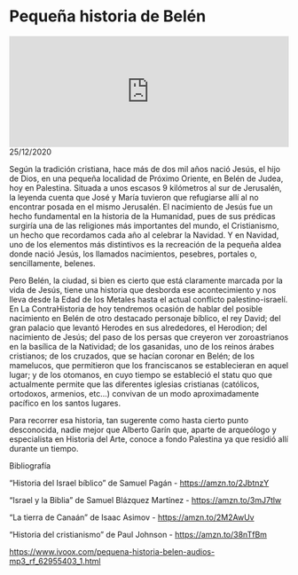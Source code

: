# Pequeña historia de Belén
<iframe id='audio_88903085' frameborder='0' allowfullscreen='' scrolling='no' height='200' style='width:100%;' src='https://www.ivoox.com/player_ej_62955403_6_1.html' loading='lazy'></iframe>25/12/2020

Según la tradición cristiana, hace más de dos mil años nació Jesús, el hijo de Dios, en una pequeña localidad de Próximo Oriente, en Belén de Judea, hoy en Palestina. Situada a unos escasos 9 kilómetros al sur de Jerusalén, la leyenda cuenta que José y María tuvieron que refugiarse allí al no encontrar posada en el mismo Jerusalén. El nacimiento de Jesús fue un hecho fundamental en la historia de la Humanidad, pues de sus prédicas surgiría una de las religiones más importantes del mundo, el Cristianismo, un hecho que recordamos cada año al celebrar la Navidad. Y en Navidad, uno de los elementos más distintivos es la recreación de la pequeña aldea donde nació Jesús, los llamados nacimientos, pesebres, portales o, sencillamente, belenes. 

 Pero Belén, la ciudad, si bien es cierto que está claramente marcada por la vida de Jesús, tiene una historia que desborda ese acontecimiento y nos lleva desde la Edad de los Metales hasta el actual conflicto palestino-israelí. En La ContraHistoria de hoy tendremos ocasión de hablar del posible nacimiento en Belén de otro destacado personaje bíblico, el rey David; del gran palacio que levantó Herodes en sus alrededores, el Herodion; del nacimiento de Jesús; del paso de los persas que creyeron ver zoroastrianos en la basílica de la Natividad; de los gasanidas, uno de los reinos árabes cristianos; de los cruzados, que se hacían coronar en Belén; de los mamelucos, que permitieron que los franciscanos se establecieran en aquel lugar; y de los otomanos, en cuyo tiempo se estableció el statu quo que actualmente permite que las diferentes iglesias cristianas (católicos, ortodoxos, armenios, etc…) convivan de un modo aproximadamente pacífico en los santos lugares. 

 Para recorrer esa historia, tan sugerente como hasta cierto punto desconocida, nadie mejor que Alberto Garín que, aparte de arqueólogo y especialista en Historia del Arte, conoce a fondo Palestina ya que residió allí durante un tiempo.  

 Bibliografía

 “Historia del Israel bíblico” de Samuel Pagán - https://amzn.to/2JbtnzY

 “Israel y la Biblia” de Samuel Blázquez Martínez - https://amzn.to/3mJ7tlw

 “La tierra de Canaán” de Isaac Asimov - https://amzn.to/2M2AwUv

 “Historia del cristianismo” de Paul Johnson - https://amzn.to/38nTfBm  

 

https://www.ivoox.com/pequena-historia-belen-audios-mp3_rf_62955403_1.html
